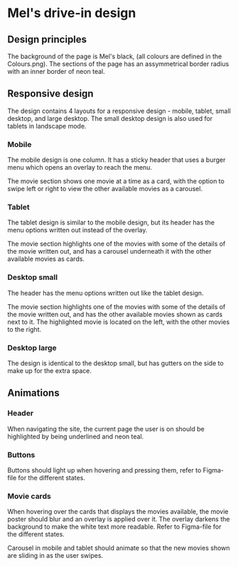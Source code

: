 # Mel's drive-in design 

## Design principles
The background of the page is Mel's black, (all colours are defined in the Colours.png). 
The sections of the page has an assymmetrical border radius with an inner border of neon teal. 

## Responsive design
The design contains 4 layouts for a responsive design - mobile, tablet, small desktop, and large desktop. The small desktop design is also used for tablets in landscape mode. 

### Mobile
The mobile design is one column. 
It has a sticky header that uses a burger menu which opens an overlay to reach the menu. 

The movie section shows one movie at a time as a card, with the option to swipe left or right to view the other available movies as a carousel. 

### Tablet
The tablet design is similar to the mobile design, but its header has the menu options written out instead of the overlay. 

The movie section highlights one of the movies with some of the details of the movie written out, and has a carousel underneath it with the other available movies as cards. 

### Desktop small
The header has the menu options written out like the tablet design.

The movie section highlights one of the movies with some of the details of the movie written out, and has the other available movies shown as cards next to it. The highlighted movie is located on the left, with the other movies to the right. 

### Desktop large
The design is identical to the desktop small, but has gutters on the side to make up for the extra space.

## Animations 
### Header 
When navigating the site, the current page the user is on should be highlighted by being underlined and neon teal. 

### Buttons
Buttons should light up when hovering and pressing them, refer to Figma-file for the different states. 

### Movie cards
When hovering over the cards that displays the movies available, the movie poster should blur and an overlay is applied over it. The overlay darkens the background to make the white text more readable. Refer to Figma-file for the different states. 

Carousel in mobile and tablet should animate so that the new movies shown are sliding in as the user swipes. 
